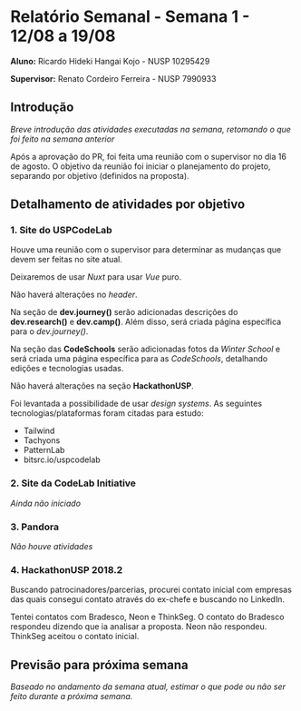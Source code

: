 # Relatório Semanal - Semana 1 - 12/08 a 19/08

**Aluno:** Ricardo Hideki Hangai Kojo - NUSP 10295429

**Supervisor:** Renato Cordeiro Ferreira - NUSP 7990933

## Introdução

*Breve introdução das atividades executadas na semana, retomando o que foi feito na semana anterior*

Após a aprovação do PR, foi feita uma reunião com o supervisor no dia 16 de agosto. O objetivo da reunião foi iniciar o planejamento do projeto, separando por objetivo (definidos na proposta).

## Detalhamento de atividades por objetivo

### 1. Site do USPCodeLab

Houve uma reunião com o supervisor para determinar as mudanças que devem ser feitas no site atual.

Deixaremos de usar *Nuxt* para usar *Vue* puro.

Não haverá alterações no *header*.

Na seção de **dev.journey()** serão adicionadas descrições do **dev.research()** e **dev.camp()**. Além disso, será criada página específica para o *dev.journey()*.

Na seção das **CodeSchools** serão adicionadas fotos da *Winter School* e será criada uma página específica para as *CodeSchools*, detalhando edições e tecnologias usadas.

Não haverá alterações na seção **HackathonUSP**.

Foi levantada a possibilidade de usar *design systems*. As seguintes tecnologias/plataformas foram citadas para estudo:

* Tailwind
* Tachyons
* PatternLab
* bitsrc.io/uspcodelab


### 2. Site da CodeLab Initiative

*Ainda não iniciado*

### 3. Pandora

*Não houve atividades*

### 4. HackathonUSP 2018.2

Buscando patrocinadores/parcerias, procurei contato inicial com empresas das quais consegui contato através do ex-chefe e buscando no LinkedIn.

Tentei contatos com Bradesco, Neon e ThinkSeg. O contato do Bradesco respondeu dizendo que ia analisar a proposta. Neon não respondeu. ThinkSeg aceitou o contato inicial.

## Previsão para próxima semana

*Baseado no andamento da semana atual, estimar o que pode ou não ser feito durante a próxima semana.*